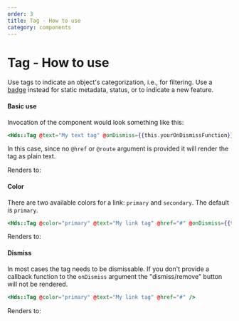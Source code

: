 ```yaml
---
order: 3
title: Tag - How to use
category: components
---
```


# Tag - How to use

Use tags to indicate an object's categorization, i.e., for filtering. Use a [badge](/components/badge/) instead for static metadata, status, or to indicate a new feature.

#### Basic use

Invocation of the component would look something like this:

```handlebars
<Hds::Tag @text="My text tag" @onDismiss={{this.yourOnDismissFunction}} />
```

In this case, since no `@href` or `@route` argument is provided it will render the tag as plain text.

Renders to:

#### Color

There are two available colors for a link: `primary` and `secondary`. The default is `primary`.

```handlebars
<Hds::Tag @color="primary" @text="My link tag" @href="#" @onDismiss={{this.yourOnDismissFunction}} />
```

Renders to:

#### Dismiss

In most cases the tag needs to be dismissable. If you don't provide a callback function to the `onDismiss` argument the "dismiss/remove" button will not be rendered.

```handlebars
<Hds::Tag @color="primary" @text="My link tag" @href="#" />
```

Renders to: